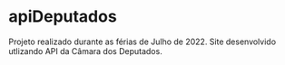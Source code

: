 # apiDeputados
Projeto realizado durante as férias de Julho de 2022.
Site desenvolvido utlizando API da Câmara dos Deputados.
